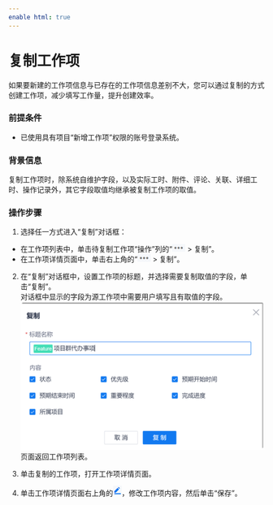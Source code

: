 ```yaml
---
enable html: true
---
```

# 复制工作项

如果要新建的工作项信息与已存在的工作项信息差别不大，您可以通过复制的方式创建工作项，减少填写工作量，提升创建效率。

### 前提条件
* 已使用具有项目“新增工作项”权限的账号登录系统。

### 背景信息

复制工作项时，除系统自维护字段，以及实际工时、附件、评论、关联、详细工时、操作记录外，其它字段取值均继承被复制工作项的取值。

### 操作步骤
1. 选择任一方式进入“复制”对话框：
  * 在工作项列表中，单击待复制工作项“操作”列的“![](fig/more.png) > 复制”。
  * 在工作项详情页面中，单击右上角的“![](fig/more.png) > 复制”。
2. 在“复制”对话框中，设置工作项的标题，并选择需要复制取值的字段，单击“复制”。      
    对话框中显示的字段为源工作项中需要用户填写且有取值的字段。          
    <img src="fig/工作项-复制.png" style="zoom:50%">                 
    页面返回工作项列表。
    
3. 单击复制的工作项，打开工作项详情页面。
4. 单击工作项详情页面右上角的![](fig/modify.png)，修改工作项内容，然后单击“保存”。
